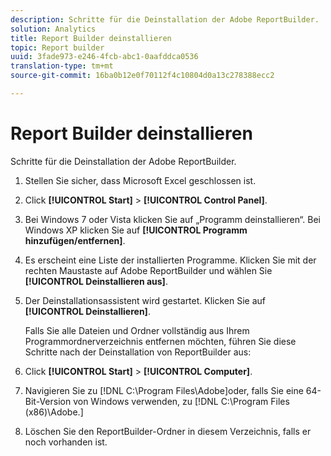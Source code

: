 ```yaml
---
description: Schritte für die Deinstallation der Adobe ReportBuilder.
solution: Analytics
title: Report Builder deinstallieren
topic: Report builder
uuid: 3fade973-e246-4fcb-abc1-0aafddca0536
translation-type: tm+mt
source-git-commit: 16ba0b12e0f70112f4c10804d0a13c278388ecc2

---
```



# Report Builder deinstallieren

Schritte für die Deinstallation der Adobe ReportBuilder.

1. Stellen Sie sicher, dass Microsoft Excel geschlossen ist.
1. Click **[!UICONTROL Start]** &gt; **[!UICONTROL Control Panel]**.
1. Bei Windows 7 oder Vista klicken Sie auf „Programm deinstallieren“. Bei Windows XP klicken Sie auf **[!UICONTROL Programm hinzufügen/entfernen]**.
1. Es erscheint eine Liste der installierten Programme. Klicken Sie mit der rechten Maustaste auf Adobe ReportBuilder und wählen Sie **[!UICONTROL Deinstallieren aus]**.
1. Der Deinstallationsassistent wird gestartet. Klicken Sie auf **[!UICONTROL Deinstallieren]**.

   Falls Sie alle Dateien und Ordner vollständig aus Ihrem Programmordnerverzeichnis entfernen möchten, führen Sie diese Schritte nach der Deinstallation von ReportBuilder aus:
1. Click **[!UICONTROL Start]** &gt; **[!UICONTROL Computer]**.
1. Navigieren Sie zu [!DNL C:\Program Files\Adobe\]oder, falls Sie eine 64-Bit-Version von Windows verwenden, zu [!DNL C:\Program Files (x86)\Adobe.]
1. Löschen Sie den ReportBuilder-Ordner in diesem Verzeichnis, falls er noch vorhanden ist.
